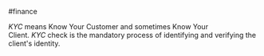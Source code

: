 #finance 

_KYC_ means Know Your Customer and sometimes Know Your Client. _KYC_ check is the mandatory process of identifying and verifying the client's identity.